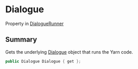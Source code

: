 # Dialogue

Property in [DialogueRunner](./)

## Summary

Gets the underlying [Dialogue](yarn.unity.dialoguerunner.dialogue.md) object that runs the Yarn code.

```csharp
public Dialogue Dialogue { get };
```
